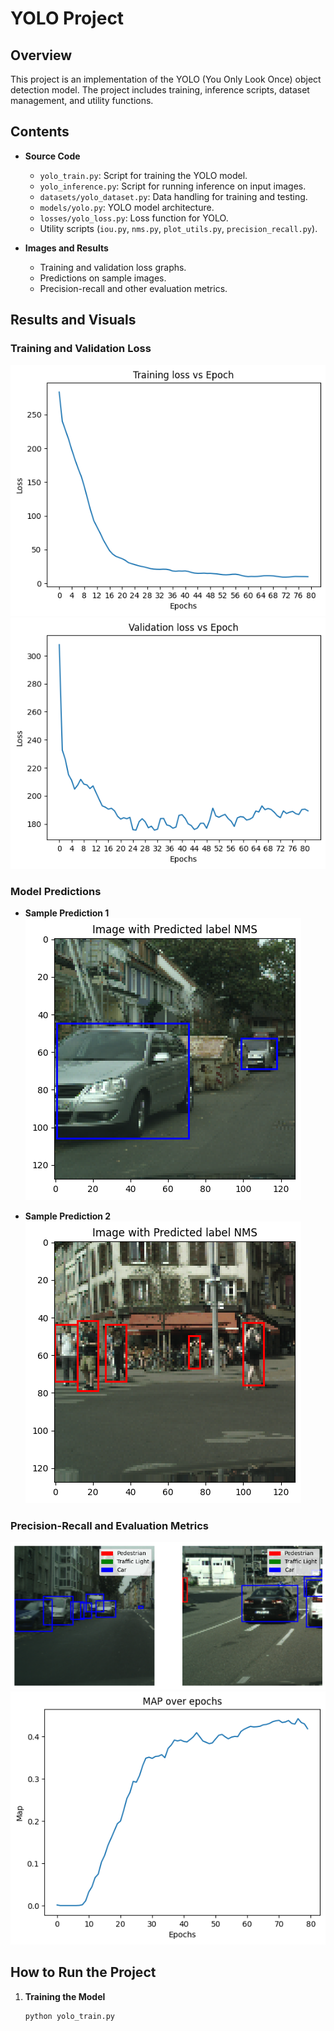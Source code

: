 # YOLO Project

## Overview
This project is an implementation of the YOLO (You Only Look Once) object detection model. The project includes training, inference scripts, dataset management, and utility functions.

## Contents
- **Source Code**
  - `yolo_train.py`: Script for training the YOLO model.
  - `yolo_inference.py`: Script for running inference on input images.
  - `datasets/yolo_dataset.py`: Data handling for training and testing.
  - `models/yolo.py`: YOLO model architecture.
  - `losses/yolo_loss.py`: Loss function for YOLO.
  - Utility scripts (`iou.py`, `nms.py`, `plot_utils.py`, `precision_recall.py`).

- **Images and Results**
  - Training and validation loss graphs.
  - Predictions on sample images.
  - Precision-recall and other evaluation metrics.

## Results and Visuals
### Training and Validation Loss
![Training Loss](./images/train_loss.png)
![Validation Loss](./images/val_loss.png)

### Model Predictions
- **Sample Prediction 1**  
![Prediction 1](./images/pred1.png)

- **Sample Prediction 2**  
![Prediction 2](./images/pred2.png)

### Precision-Recall and Evaluation Metrics
![Labels and Metrics](./images/labels.png)
![Mean Average Precision](./images/map.png)

## How to Run the Project
1. **Training the Model**
   ```bash
   python yolo_train.py
